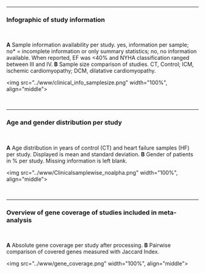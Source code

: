 ***

### Infographic of study information

&nbsp;

**A** Sample information availability per study. yes, information per sample; no* = incomplete information or only summary statistics; no, no information available. When reported, EF was  <40% and NYHA classification ranged between III and IV.   **B** Sample size comparison of studies. CT, Control; ICM, ischemic cardiomyopathy; DCM, dilatative cardiomyopathy.

<img src="../www/clinical_info_samplesize.png" width="100%", align="middle">

&nbsp;

***

### Age and gender distribution per study

&nbsp;

**A** Age distribution in years of control (CT) and heart failure samples (HF) per study. Displayed is mean and standard deviation. **B** Gender of patients in % per study. Missing information is left blank.

<img src="../www/Clinicalsamplewise_noalpha.png" width="100%", align="middle">

&nbsp;

***

### Overview of gene coverage of studies included in meta-analysis

&nbsp;

**A** Absolute gene coverage per study after processing. **B** Pairwise comparison of covered genes measured with Jaccard Index. 

<img src="../www/gene_coverage.png" width="100%", align="middle">
